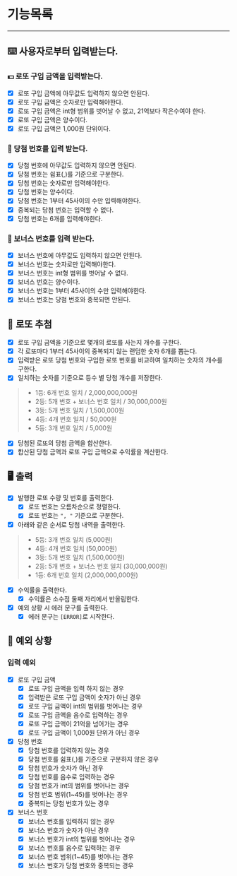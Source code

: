 # 기능목록

---

## :keyboard: 사용자로부터 입력받는다.

### :dollar: 로또 구입 금액을 입력받는다.
- [x] 로또 구입 금액에 아무값도 입력하지 않으면 안된다.
- [x] 로또 구입 금액은 숫자로만 입력해야한다.
- [x] 로또 구입 금액은 int형 범위를 벗어날 수 없고, 21억보다 작은수여야 한다.
- [x] 로또 구입 금액은 양수이다.
- [x] 로또 구입 금액은 1,000원 단위이다.
### :8ball: 당첨 번호를 입력 받는다.
- [x] 당첨 번호에 아무값도 입력하지 않으면 안된다.
- [x] 당첨 번호는 쉼표(,)를 기준으로 구분한다.
- [x] 당첨 번호는 숫자로만 입력해야한다.
- [x] 당첨 번호는 양수이다.
- [x] 당첨 번호는 1부터 45사이의 수만 입력해야한다.
- [x] 중복되는 당첨 번호는 입력할 수 없다.
- [x] 당첨 번호는 6개를 입력해야한다.
### :triangular_flag_on_post: 보너스 번호를 입력 받는다.
- [x] 보너스 번호에 아무값도 입력하지 않으면 안된다.
- [x] 보너스 번호는 숫자로만 입력해야한다.
- [x] 보너스 번호는 int형 범위를 벗어날 수 없다.
- [x] 보너스 번호는 양수이다.
- [x] 보너스 번호는 1부터 45사이의 수만 입력해야한다.
- [x] 보너스 번호는 당첨 번호와 중복되면 안된다.

## :8ball: 로또 추첨
- [x] 로또 구입 금액을 기준으로 몇개의 로또를 사는지 개수를 구한다.
- [x] 각 로또마다 1부터 45사이의 중복되지 않는 랜덤한 숫자 6개를 뽑는다.
- [x] 입력받은 로또 당첨 번호와 구입한 로또 번호를 비교하여 일치하는 숫자의 개수를 구한다.
- [x] 일치하는 숫자를 기준으로 등수 별 당첨 개수를 저장한다.

>- 1등: 6개 번호 일치 / 2,000,000,000원
>- 2등: 5개 번호 + 보너스 번호 일치 / 30,000,000원
>- 3등: 5개 번호 일치 / 1,500,000원
>- 4등: 4개 번호 일치 / 50,000원
>- 5등: 3개 번호 일치 / 5,000원

- [x] 당첨된 로또의 당첨 금액을 합산한다.
- [x] 합산된 당첨 금액과 로또 구입 금액으로 수익률을 계산한다.

## :desktop_computer: 출력

- [x] 발행한 로또 수량 및 번호를 출력한다.
    - [x] 로또 번호는 오름차순으로 정렬한다.
    - [x] 로또 번호는 `", "` 기준으로 구분한다.
- [x] 아래와 같은 순서로 당첨 내역을 출력한다.
>- 5등: 3개 번호 일치 (5,000원)
>- 4등: 4개 번호 일치 (50,000원)
>- 3등: 5개 번호 일치 (1,500,000원)
>- 2등: 5개 번호 + 보너스 번호 일치 (30,000,000원)
>- 1등: 6개 번호 일치 (2,000,000,000원)
- [x] 수익률을 츌력한다.
    - [x] 수익률은 소수점 둘째 자리에서 반올림한다.
- [x] 예외 상황 시 에러 문구를 출력한다.
    - [x] 에러 문구는 `[ERROR]`로 시작한다.

## :no_entry_sign: 예외 상황

### 입력 예외
  - [x] 로또 구입 금액
    - [x] 로또 구입 금액을 입력 하지 않는 경우
    - [x] 입력받은 로또 구입 금액이 숫자가 아닌 경우
    - [x] 로또 구입 금액이 int의 범위를 벗어나는 경우
    - [x] 로또 구입 금액을 음수로 입력하는 경우
    - [x] 로또 구입 금액이 21억을 넘어가는 경우
    - [x] 로또 구입 금액이 1,000원 단위가 아닌 경우
  - [x] 당첨 번호
    - [x] 당첨 번호를 입력하지 않는 경우
    - [x] 당첨 번호를 쉼표(,)를 기준으로 구분하지 않은 경우
    - [x] 당첨 번호가 숫자가 아닌 경우
    - [x] 당첨 번호를 음수로 입력하는 경우
    - [x] 당첨 번호가 int의 범위를 벗어나는 경우
    - [x] 당첨 번호 범위(1~45)를 벗어나는 경우
    - [x] 중복되는 당첨 번호가 있는 경우
  - [x] 보너스 번호
    - [x] 보너스 번호를 입력하지 않는 경우
    - [x] 보너스 번호가 숫자가 아닌 경우
    - [x] 보너스 번호가 int의 범위를 벗어나는 경우
    - [x] 보너스 번호를 음수로 입력하는 경우
    - [x] 보너스 번호 범위(1~45)를 벗어나는 경우 
    - [x] 보너스 번호가 당첨 번호와 중복되는 경우
